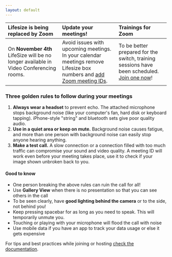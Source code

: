 ```yaml
---
layout: default
---
```


| Lifesize is being replaced by Zoom | Update your meetings! | Trainings for Zoom |
|:-----------------------------------|:----------------------|:-------------------|
| On **November 4th** LifeSize will be no longer available in Video Conferencing rooms. | Avoid issues with upcoming meetings. In your calendar meetings remove Lifesize box numbers and [add Zoom meeting IDs](https://support.greenpeace.org/support/collaboration/video-conferencing/using-zoom#create-a-meeting). | To be better prepared for the switch, training sessions have been scheduled. [Join one now](https://forms.gle/89naSikqcDu6mWSr5)!

### Three golden rules to follow during your meetings

1. **Always wear a headset** to prevent echo. The attached microphone stops background noise (like your computer's fan, hard disk or keyboard tapping). iPhone-style "string" and bluetooth sets give poor quality audio.
2. **Use in a quiet area or keep on mute.** Background noise causes fatigue, and more than one person with background noise can easily stop anyone hearing anything.
3. **Make a test call.** A slow connection or a connection filled with too much traffic can compromise your sound and video quality. A meeting ID will work even before your meeting takes place, use it to check if your image shown unbroken back to you.

#### Good to know
* One person breaking the above rules can ruin the call for all!
* Use **Gallery View** when there is no presentation so that you can see others in the call
* To be seen clearly, have **good lighting behind the camera** or to the side, not behind you!
* Keep pressing spacebar for as long as you need to speak. This will temporarily unmute you.
* Touching or playing with your microphone will flood the call with noise
* Use mobile data if you have an app to track your data usage or else it gets expensive

For tips and best practices while joining or hosting [check the documentation](https://support.greenpeace.org/support/collaboration/video-conferencing).
